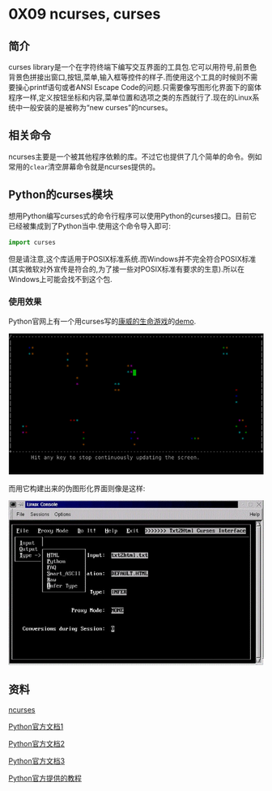 # 0X09 ncurses, curses

## 简介

curses library是一个在字符终端下编写交互界面的工具包.它可以用符号,前景色背景色拼接出窗口,按钮,菜单,输入框等控件的样子.而使用这个工具的时候则不需要操心printf语句或者ANSI Escape Code的问题.只需要像写图形化界面下的窗体程序一样,定义按钮坐标和内容,菜单位置和选项之类的东西就行了.现在的Linux系统中一般安装的是被称为“new curses”的ncurses。

## 相关命令

ncurses主要是一个被其他程序依赖的库。不过它也提供了几个简单的命令。例如常用的`clear`清空屏幕命令就是ncurses提供的。

## Python的curses模块

想用Python编写curses式的命令行程序可以使用Python的curses接口。目前它已经被集成到了Python当中.使用这个命令导入即可:

```python
import curses
```

但是请注意,这个库适用于POSIX标准系统.而Windows并不完全符合POSIX标准(其实微软对外宣传是符合的,为了接一些对POSIX标准有要求的生意).所以在Windows上可能会找不到这个包.

### 使用效果

Python官网上有一个用curses写的[康威的生命游戏](https://en.wikipedia.org/wiki/Conway%27s_Game_of_Life)的[demo](https://github.com/python/cpython/blob/3.6/Tools/demo/life.py).

![康威的生命游戏](./images/康威的生命游戏.png)

而用它构建出来的伪图形化界面则像是这样:

![curses.jpg](./images/curses.jpg)

## 资料

[ncurses](http://invisible-island.net/ncurses/ncurses.html)

[Python官方文档1](https://docs.python.org/3/library/curses.html)

[Python官方文档2](https://docs.python.org/3/library/curses.ascii.html)

[Python官方文档3](https://docs.python.org/3/library/curses.panel.html)

[Python官方提供的教程](https://docs.python.org/3/howto/curses.html)
